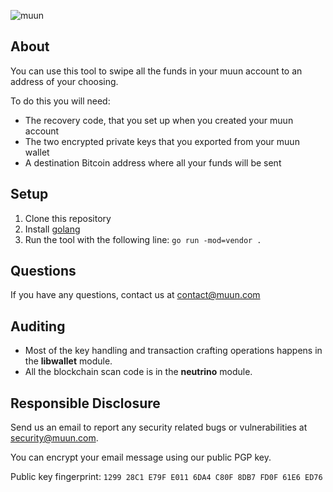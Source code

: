 ![muun](https://muun.com/images/github-banner-v2.png)

## About

You can use this tool to swipe all the funds in your muun account to an address of your choosing.

To do this you will need:
* The recovery code, that you set up when you created your muun account
* The two encrypted private keys that you exported from your muun wallet
* A destination Bitcoin address where all your funds will be sent

## Setup

1. Clone this repository
2. Install [golang](https://golang.org/)
3. Run the tool with the following line: `go run -mod=vendor .`

## Questions

If you have any questions, contact us at contact@muun.com

## Auditing

* Most of the key handling and transaction crafting operations happens in the **libwallet** module.
* All the blockchain scan code is in the **neutrino** module.

## Responsible Disclosure

Send us an email to report any security related bugs or vulnerabilities at [security@muun.com](mailto:security@muun.com).

You can encrypt your email message using our public PGP key.

Public key fingerprint: `1299 28C1 E79F E011 6DA4 C80F 8DB7 FD0F 61E6 ED76`
